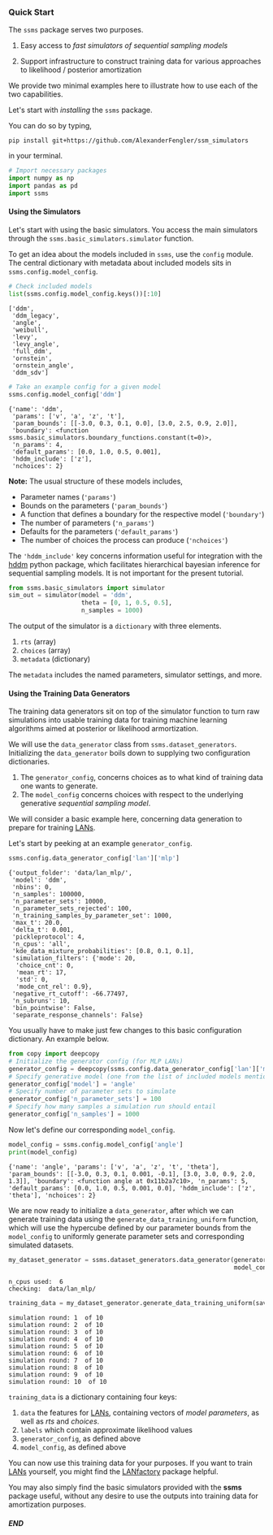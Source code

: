 ### Quick Start

The `ssms` package serves two purposes. 

1. Easy access to *fast simulators of sequential sampling models*
   
2. Support infrastructure to construct training data for various approaches to likelihood / posterior amortization

We provide two minimal examples here to illustrate how to use each of the two capabilities.

Let's start with *installing* the `ssms` package.

You can do so by typing,

`pip install git+https://github.com/AlexanderFengler/ssm_simulators`

in your terminal.



```python
# Import necessary packages
import numpy as np
import pandas as pd
import ssms
```

#### Using the Simulators

Let's start with using the basic simulators. 
You access the main simulators through the  `ssms.basic_simulators.simulator` function.

To get an idea about the models included in `ssms`, use the `config` module.
The central dictionary with metadata about included models sits in `ssms.config.model_config`. 


```python
# Check included models
list(ssms.config.model_config.keys())[:10]
```




    ['ddm',
     'ddm_legacy',
     'angle',
     'weibull',
     'levy',
     'levy_angle',
     'full_ddm',
     'ornstein',
     'ornstein_angle',
     'ddm_sdv']




```python
# Take an example config for a given model
ssms.config.model_config['ddm']
```




    {'name': 'ddm',
     'params': ['v', 'a', 'z', 't'],
     'param_bounds': [[-3.0, 0.3, 0.1, 0.0], [3.0, 2.5, 0.9, 2.0]],
     'boundary': <function ssms.basic_simulators.boundary_functions.constant(t=0)>,
     'n_params': 4,
     'default_params': [0.0, 1.0, 0.5, 0.001],
     'hddm_include': ['z'],
     'nchoices': 2}



**Note:**
The usual structure of these models includes,

- Parameter names (`'params'`)
- Bounds on the parameters (`'param_bounds'`)
- A function that defines a boundary for the respective model (`'boundary'`)
- The number of parameters (`'n_params'`)
- Defaults for the parameters (`'default_params'`)
- The number of choices the process can produce (`'nchoices'`)

The `'hddm_include'` key concerns information useful for integration with the [hddm](https://github.com/hddm-devs/hddm) python package, which facilitates hierarchical bayesian inference for sequential sampling models. It is not important for the present tutorial.


```python
from ssms.basic_simulators import simulator
sim_out = simulator(model = 'ddm', 
                    theta = [0, 1, 0.5, 0.5],
                    n_samples = 1000)
```

The output of the simulator is a `dictionary` with three elements.

1. `rts` (array)
2. `choices` (array)
3. `metadata` (dictionary)

The `metadata` includes the named parameters, simulator settings, and more.

#### Using the Training Data Generators

The training data generators sit on top of the simulator function to turn raw simulations into usable training data for training machine learning algorithms aimed at posterior or likelihood armortization.

We will use the `data_generator` class from `ssms.dataset_generators`. Initializing the `data_generator` boils down to supplying two configuration dictionaries.

1. The `generator_config`, concerns choices as to what kind of training data one wants to generate.
2. The `model_config` concerns choices with respect to the underlying generative *sequential sampling model*. 

We will consider a basic example here, concerning data generation to prepare for training [LANs](https://elifesciences.org/articles/65074).

Let's start by peeking at an example `generator_config`.


```python
ssms.config.data_generator_config['lan']['mlp']
```




    {'output_folder': 'data/lan_mlp/',
     'model': 'ddm',
     'nbins': 0,
     'n_samples': 100000,
     'n_parameter_sets': 10000,
     'n_parameter_sets_rejected': 100,
     'n_training_samples_by_parameter_set': 1000,
     'max_t': 20.0,
     'delta_t': 0.001,
     'pickleprotocol': 4,
     'n_cpus': 'all',
     'kde_data_mixture_probabilities': [0.8, 0.1, 0.1],
     'simulation_filters': {'mode': 20,
      'choice_cnt': 0,
      'mean_rt': 17,
      'std': 0,
      'mode_cnt_rel': 0.9},
     'negative_rt_cutoff': -66.77497,
     'n_subruns': 10,
     'bin_pointwise': False,
     'separate_response_channels': False}



You usually have to make just few changes to this basic configuration dictionary.
An example below.


```python
from copy import deepcopy
# Initialize the generator config (for MLP LANs)
generator_config = deepcopy(ssms.config.data_generator_config['lan']['mlp'])
# Specify generative model (one from the list of included models mentioned above)
generator_config['model'] = 'angle' 
# Specify number of parameter sets to simulate
generator_config['n_parameter_sets'] = 100 
# Specify how many samples a simulation run should entail
generator_config['n_samples'] = 1000
```

Now let's define our corresponding `model_config`.


```python
model_config = ssms.config.model_config['angle']
print(model_config)
```

    {'name': 'angle', 'params': ['v', 'a', 'z', 't', 'theta'], 'param_bounds': [[-3.0, 0.3, 0.1, 0.001, -0.1], [3.0, 3.0, 0.9, 2.0, 1.3]], 'boundary': <function angle at 0x11b2a7c10>, 'n_params': 5, 'default_params': [0.0, 1.0, 0.5, 0.001, 0.0], 'hddm_include': ['z', 'theta'], 'nchoices': 2}


We are now ready to initialize a `data_generator`, after which we can generate training data using the `generate_data_training_uniform` function, which will use the hypercube defined by our parameter bounds from the `model_config` to uniformly generate parameter sets and corresponding simulated datasets.


```python
my_dataset_generator = ssms.dataset_generators.data_generator(generator_config = generator_config,
                                                              model_config = model_config)
```

    n_cpus used:  6
    checking:  data/lan_mlp/



```python
training_data = my_dataset_generator.generate_data_training_uniform(save = False)
```

    simulation round: 1  of 10
    simulation round: 2  of 10
    simulation round: 3  of 10
    simulation round: 4  of 10
    simulation round: 5  of 10
    simulation round: 6  of 10
    simulation round: 7  of 10
    simulation round: 8  of 10
    simulation round: 9  of 10
    simulation round: 10  of 10


`training_data` is a dictionary containing four keys:

1. `data` the features for [LANs](https://elifesciences.org/articles/65074), containing vectors of *model parameters*, as well as *rts* and *choices*.
2. `labels` which contain approximate likelihood values
3. `generator_config`, as defined above
4. `model_config`, as defined above

You can now use this training data for your purposes. If you want to train [LANs](https://elifesciences.org/articles/65074) yourself, you might find the [LANfactory](https://github.com/AlexanderFengler/LANfactory) package helpful.

You may also simply find the basic simulators provided with the **ssms** package useful, without any desire to use the outputs into training data for amortization purposes.

##### END

